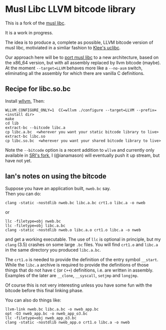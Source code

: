 #  Musl Libc LLVM bitcode library


This is a fork of the [musl libc](http://www.musl-libc.org/).

It is a work in progress.

The idea is to produce a, complete as possible, LLVM bitcode version of
musl libc, motiviated in a simliar fashion to [Klee's uclibc](https://github.com/klee/klee-uclibc).

Our approach here will be to [port musl libc](http://wiki.musl-libc.org/wiki/Porting) to a new
architecture, based on the x86_64 version, but with all assembly replaced by llvm bitcode (maybe).
At the moment `--target=LLVM` behaves more like a `--no-asm`
switch, eliminating all the assembly for which there are vanilla C definitions.


## Recipe for libc.so.bc

Install [wllvm.](https://github.com/SRI-CSL/whole-program-llvm.git)
Then:

```
WLLVM_CONFIGURE_ONLY=1  CC=wllvm ./configure --target=LLVM --prefix=<install dir>
make
cd lib
extract-bc --bitcode libc.a
cp libc.a.bc  <wherever you want your static bitcode library to live>
extract-bc libc.so
cp libc.so.bc  <wherever you want your shared bitcode library to live>
```
Note the `--bitcode` option is a recent addition to `wllvm` and currently
only available in [SRI's fork](https://github.com/SRI-CSL/whole-program-llvm),
I (@ianamason) will eventually push it up stream, but have not yet. 

## Ian's notes on using the bitcode

Suppose you have an application built,  `nweb.bc` say.  
Then you can do:
```
clang -static -nostdlib nweb.bc libc.a.bc crt1.o libc.a -o nweb
```
or
```
llc -filetype=obj nweb.bc
llc -filetype=obj libc.a.bc
clang -static -nostdlib nweb.o libc.a.o crt1.o libc.a -o nweb
```
and get a working executable. The use of `llc` is optional in principle,
but my `clang` (3.5) crashes on some large `.bc` files. You will find
`crt1.o` and  `libc.a` in the same directory you produced `libc.a.bc`.

The `crt1.o` is needed to provide the definition of the entry symbol `__start`.
While the `libc.a` archive is required to provide the definitions of those things
that do not have `C` (or `C++`) definitions, i.e. are written in
assembly. Examples of the later are `__clone`, `__syscall`, `setjmp` and `longjmp`.


Of course this is not very interesting unless you have some fun
with the bitcode before this final linking phase.

You can also do things like:

```
llvm-link nweb.bc libc.a.bc -o nweb_app.bc
opt -O3 nweb_app.bc -o nweb_app_o3.bc
llc -filetype=obj nweb_app_o3.bc
clang -static -nostdlib nweb_app.o crt1.o libc.a -o nweb
```
